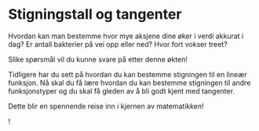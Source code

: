 # Stigningstall og tangenter

Hvordan kan man bestemme hvor mye aksjene dine øker i verdi akkurat i dag?  Er antall bakterier på vei opp eller ned? Hvor fort vokser treet?

Slike spørsmål vil du kunne svare på etter denne økten!

Tidligere har du sett på hvordan du kan bestemme stigningen til en lineær funksjon. Nå skal du få lære hvordan du kan bestemme stigningen til andre funksjonstyper og du skal få gleden av å bli godt kjent med tangenter.

Dette blir en spennende reise inn i kjernen av matematikken!

!